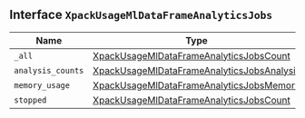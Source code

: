 ## Interface `XpackUsageMlDataFrameAnalyticsJobs`

| Name | Type | Description |
| - | - | - |
| `_all` | [XpackUsageMlDataFrameAnalyticsJobsCount](./XpackUsageMlDataFrameAnalyticsJobsCount.md) | &nbsp; |
| `analysis_counts` | [XpackUsageMlDataFrameAnalyticsJobsAnalysis](./XpackUsageMlDataFrameAnalyticsJobsAnalysis.md) | &nbsp; |
| `memory_usage` | [XpackUsageMlDataFrameAnalyticsJobsMemory](./XpackUsageMlDataFrameAnalyticsJobsMemory.md) | &nbsp; |
| `stopped` | [XpackUsageMlDataFrameAnalyticsJobsCount](./XpackUsageMlDataFrameAnalyticsJobsCount.md) | &nbsp; |
